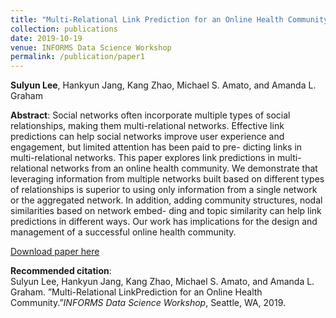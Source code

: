 ```yaml
---
title: "Multi-Relational Link Prediction for an Online Health Community"
collection: publications
date: 2019-10-19
venue: INFORMS Data Science Workshop
permalink: /publication/paper1
---
```

**Sulyun Lee**, Hankyun Jang, Kang Zhao, Michael S. Amato, and Amanda L. Graham

**Abstract**:
Social networks often incorporate multiple types of social relationships, making them multi-relational networks. Effective link predictions can help social networks improve user experience and engagement, but limited attention has been paid to pre- dicting links in multi-relational networks. This paper explores link predictions in multi- relational networks from an online health community. We demonstrate that leveraging information from multiple networks built based on different types of relationships is superior to using only information from a single network or the aggregated network. In addition, adding community structures, nodal similarities based on network embed- ding and topic similarity can help link predictions in different ways. Our work has implications for the design and management of a successful online health community.

[Download paper here](http://sulyunlee.github.io/files/INFORMS_DS19_multi_relational_link_prediction.pdf)

**Recommended citation**: <br>
Sulyun Lee, Hankyun Jang, Kang Zhao, Michael S. Amato, and Amanda L. Graham.  ”Multi-Relational LinkPrediction for an Online Health Community.”*INFORMS Data Science Workshop*, Seattle, WA, 2019.

